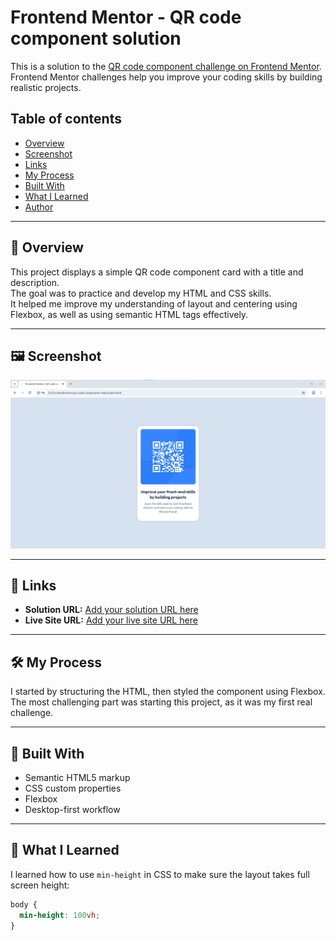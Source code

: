 # Frontend Mentor - QR code component solution

This is a solution to the [QR code component challenge on Frontend Mentor](https://www.frontendmentor.io/challenges/qr-code-component-iux_sIO_H). Frontend Mentor challenges help you improve your coding skills by building realistic projects.

## Table of contents

- [Overview](#overview)
- [Screenshot](#screenshot)
- [Links](#links)
- [My Process](#my-process)
- [Built With](#built-with)
- [What I Learned](#what-i-learned)
- [Author](#author)

---

## 📌 Overview

This project displays a simple QR code component card with a title and description.  
The goal was to practice and develop my HTML and CSS skills.  
It helped me improve my understanding of layout and centering using Flexbox, as well as using semantic HTML tags effectively.

---

## 🖼️ Screenshot

![Screenshot](./images/qr-code-component.png)

---

## 🔗 Links

- **Solution URL:** [Add your solution URL here](https://your-solution-url.com)
- **Live Site URL:** [Add your live site URL here](https://your-live-site-url.com)

---

## 🛠️ My Process

I started by structuring the HTML, then styled the component using Flexbox.  
The most challenging part was starting this project, as it was my first real challenge.

---

## 🧱 Built With

- Semantic HTML5 markup  
- CSS custom properties  
- Flexbox  
- Desktop-first workflow  

---

## 📘 What I Learned

I learned how to use `min-height` in CSS to make sure the layout takes full screen height:

```css
body {
  min-height: 100vh;
}
